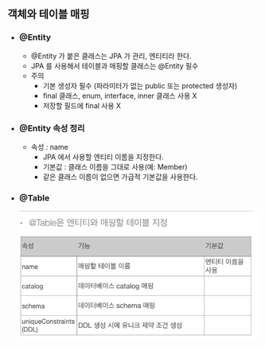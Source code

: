 ## 객체와 테이블 매핑

* ### @Entity
    * @Entity 가 붙은 클래스는 JPA 가 관리, 엔티티라 한다.
    * JPA 를 사용해서 테이블과 매핑할 클래스는 @Entity 필수
    * 주의
        * 기본 생성자 필수 (파라미터가 없는 public 또는 protected 생성자)
        * final 클래스, enum, interface, inner 클래스 사용 X
        * 저장할 필드에 final 사용 X
    

* ### @Entity 속성 정리
    * 속성 : name
        * JPA 에서 사용할 엔티티 이름을 지정한다.
        * 기본값 : 클래스 이름을 그대로 사용(예: Member)
        * 같은 클래스 이름이 없으면 가급적 기본값을 사용한다.
    
* ### @Table
    ![img.png](img.png)
